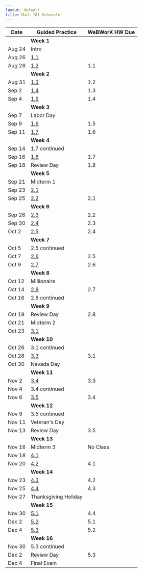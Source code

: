 ```yaml
---
layout: default
title: Math 181 Schedule
---
```


| Date   	| Guided Practice 	| WeBWorK HW Due 	|
|--------	|---------	|-----------------	|
| 	| **Week 1**      	| |
| Aug 24 	| Intro  |                	|
| Aug 26 	| [1.1](/NSC-Math-181/GuidedPractice/GP1.1.html)  |                	|
| Aug 28 	| [1.2](/NSC-Math-181/GuidedPractice/GP1.2.html)  | 1.1            	|
|     	|   **Week 2**      	|                 	|                	
| Aug 31 	| [1.3](/NSC-Math-181/GuidedPractice/GP1.3.html)  | 1.2            	|
| Sep 2 		| [1.4](/NSC-Math-181/GuidedPractice/GP1.4.html)  | 1.3            	|
| Sep 4 		| [1.5](/NSC-Math-181/GuidedPractice/GP1.5.html)  | 1.4            	|   
|     	|   **Week 3**      	|                 	|                	
| Sep 7 	| Labor Day  |             	|
| Sep 9 		| [1.6](/NSC-Math-181/GuidedPractice/GP1.6.html)  | 1.5            	|
| Sep 11 		| [1.7](/NSC-Math-181/GuidedPractice/GP1.7.html)  | 1.6            	|    
|     	|   **Week 4**      	|                 	|  
| Sep 14 	| 1.7 continued  |             	|              	
| Sep 16 	| [1.8](/NSC-Math-181/GuidedPractice/GP1.8.html)  | 1.7            	|
| Sep 18 		| Review Day  | 1.8            	| 
|     	|   **Week 5**      	|                 	|                	
| Sep 21 	| Midterm 1  |             	|
| Sep 23 		| [2.1](/NSC-Math-181/GuidedPractice/GP2.1.html)  |             	|
| Sep 25 		| [2.2](/NSC-Math-181/GuidedPractice/GP2.2.html)  | 2.1            	|    
|     	|   **Week 6**      	|                 	|                	
| Sep 28 	| [2.3](/NSC-Math-181/GuidedPractice/GP2.3.html)  | 2.2            	|
| Sep 30 		| [2.4](/NSC-Math-181/GuidedPractice/GP2.4.html)  | 2.3            	|
| Oct 2 		| [2.5](/NSC-Math-181/GuidedPractice/GP2.5.html)  | 2.4            	|    
|     	|   **Week 7**      	|                 	|                	
| Oct 5  	| 2.5 continued |             	|
| Oct 7 		| [2.6](/NSC-Math-181/GuidedPractice/GP2.6.html)  | 2.5            	|
| Oct 9 		| [2.7](/NSC-Math-181/GuidedPractice/GP2.7.html)  | 2.6            	|
|     	|   **Week 8**      	|                 	|                	
| Oct 12  	| Millionaire  |             	|
| Oct 14 	| [2.8](/NSC-Math-181/GuidedPractice/GP2.8.html)  | 2.7          	|
| Oct 16 	| 2.8 continued |            	|
|     	|   **Week 9**      	|                 	|           
| Oct 19 	| Review Day | 2.8           	|     	
| Oct 21  	| Midterm 2 |             	|
| Oct 23 	| [3.1](/NSC-Math-181/GuidedPractice/GP3.1.html)  |             	|
|     	|   **Week 10**      	|                 	|                	
| Oct 26 	| 3.1 continued  |          	|
| Oct 28 		| [3.3](/NSC-Math-181/GuidedPractice/GP3.3.html)  | 3.1            	|
| Oct 30 	| Nevada Day  |          	|
|     	|   **Week 11**      	|                 	|                	
| Nov 2 	| [3.4](/NSC-Math-181/GuidedPractice/GP3.4.html)  |  3.3           	|
| Nov 4 		| 3.4 continued  |             	|
| Nov 6 	| [3.5](/NSC-Math-181/GuidedPractice/GP3.4.html)  |  3.4           	|
|     	|   **Week 12**      	|                 	|                	
| Nov 9 	| 3.5 continued  |          	|
| Nov 11 		| Veteran's Day  |              	|
| Nov 13 	| Review Day  | 3.5             	|
|     	|   **Week 13**      	|                 	|  
| Nov 16 	| Midterm 3   | No Class      	|
| Nov 18 	| [4.1](/NSC-Math-181/GuidedPractice/GP4.1.html)  |             	|
| Nov 20 	| [4.2](/NSC-Math-181/GuidedPractice/GP4.2.html)  |  4.1           	|
|     	|   **Week 14**      	|                 	|  
| Nov 23 	| [4.3](/NSC-Math-181/GuidedPractice/GP4.3.html)  |  4.2           	|
| Nov 25 	| [4.4](/NSC-Math-181/GuidedPractice/GP4.4.html)  |  4.3           	|
| Nov 27 	| Thanksgiving Holiday  |       	|
|     	|   **Week 15**      	|                 	|  
| Nov 30 	| [5.1](/NSC-Math-181/GuidedPractice/GP4.3.html)  |  4.4           	|
| Dec 2 	| [5.2](/NSC-Math-181/GuidedPractice/GP4.4.html)  |  5.1           	|
| Dec 4 	| [5.3](/NSC-Math-181/GuidedPractice/GP4.4.html)  |  5.2           	|
|     	|   **Week 16**      	|                 	|  
| Nov 30 	| 5.3 continued  |             	|
| Dec 2 	| Review Day  |  5.3           	|
| Dec 4 	| Final Exam  | 
